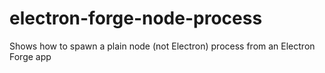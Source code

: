 # electron-forge-node-process
Shows how to spawn a plain node (not Electron) process from an Electron Forge app
